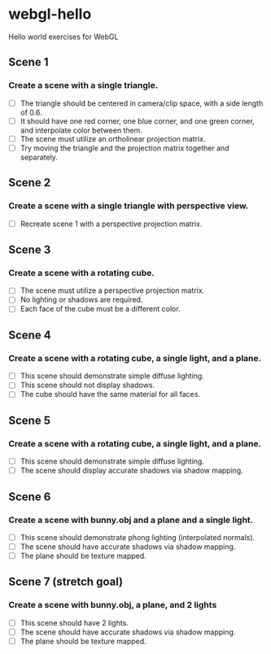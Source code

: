 # webgl-hello
Hello world exercises for WebGL

## Scene 1
### Create a scene with a single triangle.
- [ ] The triangle should be centered in camera/clip space, with a side length of 0.6.
- [ ] It should have one red corner, one blue corner, and one green corner, and interpolate color between them.
- [ ] The scene must utilize an ortholinear projection matrix.
- [ ] Try moving the triangle and the projection matrix together and separately.

## Scene 2
### Create a scene with a single triangle with perspective view.
- [ ] Recreate scene 1 with a perspective projection matrix.

## Scene 3
### Create a scene with a rotating cube.
- [ ] The scene must utilize a perspective projection matrix.
- [ ] No lighting or shadows are required.
- [ ] Each face of the cube must be a different color.

## Scene 4
### Create a scene with a rotating cube, a single light, and a plane.
- [ ] This scene should demonstrate simple diffuse lighting.
- [ ] This scene should not display shadows.
- [ ] The cube should have the same material for all faces.

## Scene 5
### Create a scene with a rotating cube, a single light, and a plane.
- [ ] This scene should demonstrate simple diffuse lighting.
- [ ] The scene should display accurate shadows via shadow mapping.

## Scene 6
### Create a scene with bunny.obj and a plane and a single light.
- [ ] This scene should demonstrate phong lighting (interpolated normals).
- [ ] The scene should have accurate shadows via shadow mapping.
- [ ] The plane should be texture mapped.

## Scene 7 (stretch goal)
### Create a scene with bunny.obj, a plane, and 2 lights
- [ ] This scene should have 2 lights.
- [ ] The scene should have accurate shadows via shadow mapping.
- [ ] The plane should be texture mapped.

